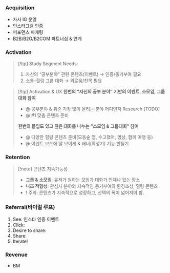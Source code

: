### **Acquisition**
- 자사 IG 운영
- 인스타그램 인증
- 퍼포먼스 마케팅
- B2B/B2G/B2COM 파트너십 & 연계

### **Activation**
> [!tip] Study Segment Needs:
> 1. 자신의 “공부분야” 관련 콘텐츠(이벤트) → 인증/동기부여 필요
> 2. 소통-힐링 그룹 대화 → 외로움/친목 필요 

> [!tip] Activation & UX
> **한번의 “자신의 공부 분야” 기반의 이벤트, 소모임, 그룹대화 참여**
> - @ 공부분야 & 취준 가장 많이 올리는 분야 어디인지 Research [TODO]
> - @ #1 맞춤 콘텐츠 준비
> 
> **한번의 몰입도 있고 깊은 대화를 나누는 “소모임 & 그룹대화” 참여**
> - @ 다양한 힐링 콘텐츠 준비(모동숲 맵, 수고했어, 명상, 함께 여행 등)
> - @ 이벤트 보드에 잘 보이게 & 배너(확성기) 기능 만들기

### **Retention**
> [!note] 콘텐츠 지속가능성 
> - **그룹 & 소모임**: 유저가 원하는 모임과 대화가 언제나 있는 장소
> - **니즈 적합성**: 관심사 분야의 지속적인 동기부여와 환경조성, 힐링 콘텐츠
> - ! 주의: 콘텐츠가 지속적으로 성장하고, 선택의 폭이 넓어져야 함.

### **Referral(바이럴 루프)**
1. See: 인스타 인증 이벤트
2. Click: 
3. Desire to share:
4. Share:
5. Iterate!
### **Revenue**
- BM
